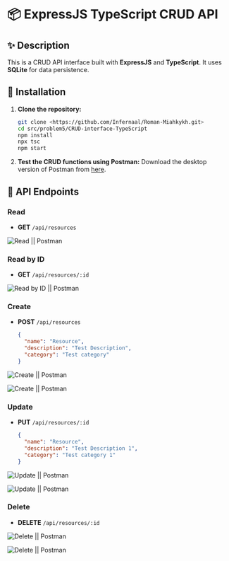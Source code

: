 # 📦 ExpressJS TypeScript CRUD API

## ✨ Description

This is a CRUD API interface built with **ExpressJS** and **TypeScript**. It uses **SQLite** for data persistence.

## 🚀 Installation

1. **Clone the repository:**
   ```bash
   git clone <https://github.com/Infernaal/Roman-Miahkykh.git>
   cd src/problem5/CRUD-interface-TypeScript
   npm install
   npx tsc
   npm start
   ```

2. **Test the CRUD functions using Postman:**
   Download the desktop version of Postman from [here](https://www.postman.com/downloads/).

## 🔗 API Endpoints

### Read
- **GET** `/api/resources`

![Read || Postman](https://i.imgur.com/ev3cRdT.jpeg)

### Read by ID
- **GET** `/api/resources/:id`

![Read by ID || Postman](https://i.imgur.com/KsOdJmg.jpeg)

### Create
- **POST** `/api/resources`
  ```json
  {
    "name": "Resource",
    "description": "Test Description",
    "category": "Test category"
  }
  ```

![Create || Postman](https://i.imgur.com/n4o1ffj.jpeg)

![Create || Postman](https://i.imgur.com/CilNYnK.jpeg)

### Update
- **PUT** `/api/resources/:id`
  ```json
  {
    "name": "Resource",
    "description": "Test Description 1",
    "category": "Test category 1"
  }
  ```

![Update || Postman](https://i.imgur.com/vNicJP9.jpeg)

![Update || Postman](https://i.imgur.com/EVzuRE4.jpeg)

### Delete
- **DELETE** `/api/resources/:id`

![Delete || Postman](https://i.imgur.com/W0Kjt9P.jpeg)

![Delete || Postman](https://i.imgur.com/qcQM5gn.jpeg)
